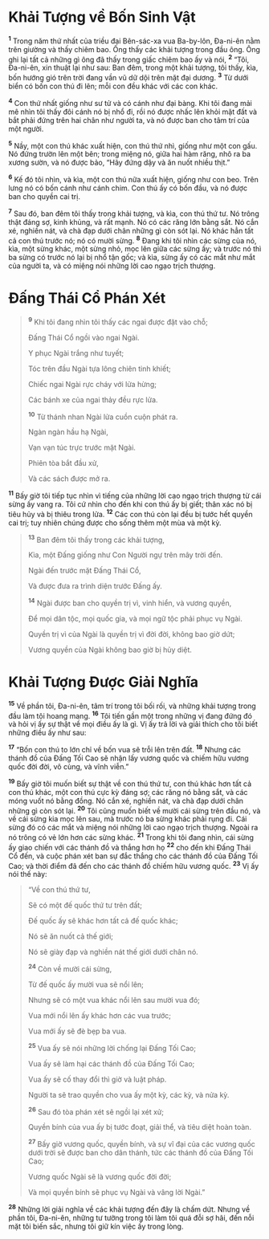 # Khải Tượng về Bốn Sinh Vật
<sup><b>1</b></sup> Trong năm thứ nhất của triều đại Bên-sác-xa vua Ba-by-lôn, Ða-ni-ên nằm trên giường và thấy chiêm bao. Ông thấy các khải tượng trong đầu ông. Ông ghi lại tất cả những gì ông đã thấy trong giấc chiêm bao ấy và nói, <sup><b>2</b></sup> “Tôi, Ða-ni-ên, xin thuật lại như sau: Ban đêm, trong một khải tượng, tôi thấy, kìa, bốn hướng gió trên trời đang vần vũ dữ dội trên mặt đại dương. <sup><b>3</b></sup> Từ dưới biển có bốn con thú đi lên; mỗi con đều khác với các con khác.

<sup><b>4</b></sup> Con thứ nhất giống như sư tử và có cánh như đại bàng. Khi tôi đang mải mê nhìn tôi thấy đôi cánh nó bị nhổ đi, rồi nó được nhấc lên khỏi mặt đất và bắt phải đứng trên hai chân như người ta, và nó được ban cho tâm trí của một người.

<sup><b>5</b></sup> Nầy, một con thú khác xuất hiện, con thú thứ nhì, giống như một con gấu. Nó đứng trườn lên một bên; trong miệng nó, giữa hai hàm răng, nhô ra ba xương sườn, và nó được bảo, “Hãy đứng dậy và ăn nuốt nhiều thịt.”

<sup><b>6</b></sup> Kế đó tôi nhìn, và kìa, một con thú nữa xuất hiện, giống như con beo. Trên lưng nó có bốn cánh như cánh chim. Con thú ấy có bốn đầu, và nó được ban cho quyền cai trị.

<sup><b>7</b></sup> Sau đó, ban đêm tôi thấy trong khải tượng, và kìa, con thú thứ tư. Nó trông thật đáng sợ, kinh khủng, và rất mạnh. Nó có các răng lớn bằng sắt. Nó cắn xé, nghiền nát, và chà đạp dưới chân những gì còn sót lại. Nó khác hẳn tất cả con thú trước nó; nó có mười sừng. <sup><b>8</b></sup> Ðang khi tôi nhìn các sừng của nó, kìa, một sừng khác, một sừng nhỏ, mọc lên giữa các sừng ấy; và trước nó thì ba sừng có trước nó lại bị nhổ tận gốc; và kìa, sừng ấy có các mắt như mắt của người ta, và có miệng nói những lời cao ngạo trịch thượng.

# Ðấng Thái Cổ Phán Xét

> <sup><b>9</b></sup> Khi tôi đang nhìn tôi thấy các ngai được đặt vào chỗ;
> 
> Ðấng Thái Cổ ngồi vào ngai Ngài.
> 
> Y phục Ngài trắng như tuyết;
> 
> Tóc trên đầu Ngài tựa lông chiên tinh khiết;
> 
> Chiếc ngai Ngài rực cháy với lửa hừng;
> 
> Các bánh xe của ngai thảy đều rực lửa.
> 
> <sup><b>10</b></sup> Từ thánh nhan Ngài lửa cuồn cuộn phát ra.
> 
> Ngàn ngàn hầu hạ Ngài,
> 
> Vạn vạn túc trực trước mặt Ngài.
> 
> Phiên tòa bắt đầu xử,
> 
> Và các sách được mở ra.
>

<sup><b>11</b></sup> Bấy giờ tôi tiếp tục nhìn vì tiếng của những lời cao ngạo trịch thượng từ cái sừng ấy vang ra. Tôi cứ nhìn cho đến khi con thú ấy bị giết; thân xác nó bị tiêu hủy và bị thiêu trong lửa. <sup><b>12</b></sup> Các con thú còn lại đều bị tước hết quyền cai trị; tuy nhiên chúng được cho sống thêm một mùa và một kỳ.


> <sup><b>13</b></sup> Ban đêm tôi thấy trong các khải tượng,
> 
> Kìa, một Ðấng giống như Con Người ngự trên mây trời đến.
> 
> Ngài đến trước mặt Ðấng Thái Cổ,
> 
> Và được đưa ra trình diện trước Ðấng ấy.
> 
> <sup><b>14</b></sup> Ngài được ban cho quyền trị vì, vinh hiển, và vương quyền,
> 
> Ðể mọi dân tộc, mọi quốc gia, và mọi ngữ tộc phải phục vụ Ngài.
> 
> Quyền trị vì của Ngài là quyền trị vì đời đời, không bao giờ dứt;
> 
> Vương quyền của Ngài không bao giờ bị hủy diệt.
>

# Khải Tượng Ðược Giải Nghĩa
<sup><b>15</b></sup> Về phần tôi, Ða-ni-ên, tâm trí trong tôi bối rối, và những khải tượng trong đầu làm tôi hoang mang. <sup><b>16</b></sup> Tôi tiến gần một trong những vị đang đứng đó và hỏi vị ấy sự thật về mọi điều ấy là gì. Vị ấy trả lời và giải thích cho tôi biết những điều ấy như sau:

<sup><b>17</b></sup> “Bốn con thú to lớn chỉ về bốn vua sẽ trỗi lên trên đất. <sup><b>18</b></sup> Nhưng các thánh đồ của Ðấng Tối Cao sẽ nhận lấy vương quốc và chiếm hữu vương quốc đời đời, vô cùng, và vĩnh viễn.”

<sup><b>19</b></sup> Bấy giờ tôi muốn biết sự thật về con thú thứ tư, con thú khác hơn tất cả con thú khác, một con thú cực kỳ đáng sợ; các răng nó bằng sắt, và các móng vuốt nó bằng đồng. Nó cắn xé, nghiền nát, và chà đạp dưới chân những gì còn sót lại. <sup><b>20</b></sup> Tôi cũng muốn biết về mười cái sừng trên đầu nó, và về cái sừng kia mọc lên sau, mà trước nó ba sừng khác phải rụng đi. Cái sừng đó có các mắt và miệng nói những lời cao ngạo trịch thượng. Ngoài ra nó trông có vẻ lớn hơn các sừng khác. <sup><b>21</b></sup> Trong khi tôi đang nhìn, cái sừng ấy giao chiến với các thánh đồ và thắng hơn họ <sup><b>22</b></sup> cho đến khi Ðấng Thái Cổ đến, và cuộc phán xét ban sự đắc thắng cho các thánh đồ của Ðấng Tối Cao; và thời điểm đã đến cho các thánh đồ chiếm hữu vương quốc. <sup><b>23</b></sup> Vị ấy nói thế này:


> “Về con thú thứ tư,
> 
> Sẽ có một đế quốc thứ tư trên đất;
> 
> Ðế quốc ấy sẽ khác hơn tất cả đế quốc khác;
> 
> Nó sẽ ăn nuốt cả thế giới;
> 
> Nó sẽ giày đạp và nghiền nát thế giới dưới chân nó.
> 
> <sup><b>24</b></sup> Còn về mười cái sừng,
> 
> Từ đế quốc ấy mười vua sẽ nổi lên;
> 
> Nhưng sẽ có một vua khác nổi lên sau mười vua đó;
> 
> Vua mới nổi lên ấy khác hơn các vua trước;
> 
> Vua mới ấy sẽ đè bẹp ba vua.
> 
> <sup><b>25</b></sup> Vua ấy sẽ nói những lời chống lại Ðấng Tối Cao;
> 
> Vua ấy sẽ làm hại các thánh đồ của Ðấng Tối Cao;
> 
> Vua ấy sẽ cố thay đổi thì giờ và luật pháp.
> 
> Người ta sẽ trao quyền cho vua ấy một kỳ, các kỳ, và nửa kỳ.
> 
> <sup><b>26</b></sup> Sau đó tòa phán xét sẽ ngồi lại xét xử;
> 
> Quyền bính của vua ấy bị tước đoạt, giải thể, và tiêu diệt hoàn toàn.
> 
> <sup><b>27</b></sup> Bấy giờ vương quốc, quyền bính, và sự vĩ đại của các vương quốc dưới trời sẽ được ban cho dân thánh, tức các thánh đồ của Ðấng Tối Cao;
> 
> Vương quốc Ngài sẽ là vương quốc đời đời;
> 
> Và mọi quyền bính sẽ phục vụ Ngài và vâng lời Ngài.”
>

<sup><b>28</b></sup> Những lời giải nghĩa về các khải tượng đến đây là chấm dứt. Nhưng về phần tôi, Ða-ni-ên, những tư tưởng trong tôi làm tôi quá đỗi sợ hãi, đến nỗi mặt tôi biến sắc, nhưng tôi giữ kín việc ấy trong lòng.

